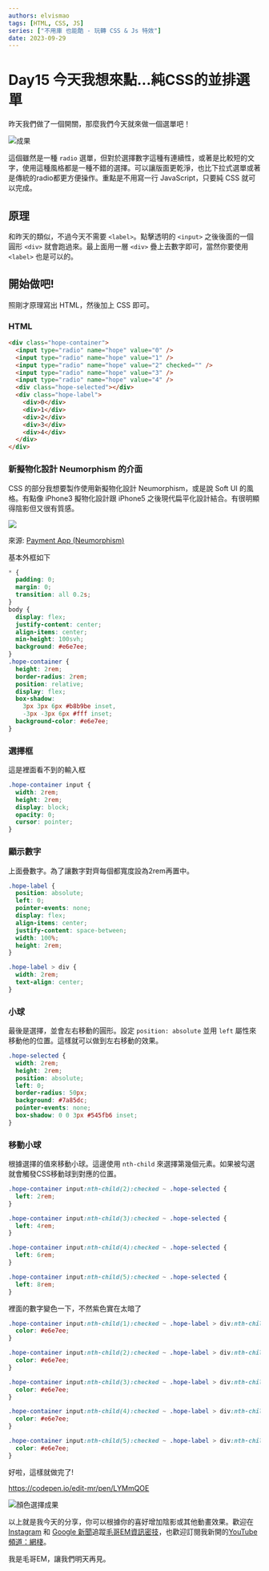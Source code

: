 ```yaml
---
authors: elvismao
tags: [HTML, CSS, JS]
series: ["不用庫 也能酷 - 玩轉 CSS & Js 特效"]
date: 2023-09-29
---
```


# Day15 今天我想來點...純CSS的並排選單

昨天我們做了一個開關，那麼我們今天就來做一個選單吧！



![成果](https://emtech.cc/post/2023ironman-15/final.gif)

這個雖然是一種 `radio` 選單，但對於選擇數字這種有連續性，或著是比較短的文字，使用這種風格都是一種不錯的選擇。可以讓版面更乾淨，也比下拉式選單或著是傳統的radio都更方便操作。重點是不用寫一行 JavaScript，只要純 CSS 就可以完成。

## 原理

和昨天的類似，不過今天不需要 `<label>`。點擊透明的 `<input>` 之後後面的一個圓形 `<div>` 就會跑過來。最上面用一層 `<div>` 疊上去數字即可，當然你要使用 `<label>` 也是可以的。

## 開始做吧!

照剛才原理寫出 HTML，然後加上 CSS 即可。

### HTML

```html
<div class="hope-container">
  <input type="radio" name="hope" value="0" />
  <input type="radio" name="hope" value="1" />
  <input type="radio" name="hope" value="2" checked="" />
  <input type="radio" name="hope" value="3" />
  <input type="radio" name="hope" value="4" />
  <div class="hope-selected"></div>
  <div class="hope-label">
    <div>0</div>
    <div>1</div>
    <div>2</div>
    <div>3</div>
    <div>4</div>
  </div>
</div>
```

### 新擬物化設計 Neumorphism 的介面

CSS 的部分我想要製作使用新擬物化設計 Neumorphism，或是說 Soft UI 的風格。有點像 iPhone3 擬物化設計跟 iPhone5 之後現代扁平化設計結合。有很明顯得陰影但又很有質感。

![](https://emtech.cc/post/2023ironman-15/example.webp)

來源: [Payment App (Neumorphism)](https://codepen.io/sdbrannum/pen/PowKRGj)

基本外框如下

```css
* {
  padding: 0;
  margin: 0;
  transition: all 0.2s;
}
body {
  display: flex;
  justify-content: center;
  align-items: center;
  min-height: 100svh;
  background: #e6e7ee;
}
.hope-container {
  height: 2rem;
  border-radius: 2rem;
  position: relative;
  display: flex;
  box-shadow:
    3px 3px 6px #b8b9be inset,
    -3px -3px 6px #fff inset;
  background-color: #e6e7ee;
}
```

### 選擇框

這是裡面看不到的輸入框

```css
.hope-container input {
  width: 2rem;
  height: 2rem;
  display: block;
  opacity: 0;
  cursor: pointer;
}
```

### 顯示數字

上面疊數字。為了讓數字對齊每個都寬度設為2rem再置中。

```css
.hope-label {
  position: absolute;
  left: 0;
  pointer-events: none;
  display: flex;
  align-items: center;
  justify-content: space-between;
  width: 100%;
  height: 2rem;
}

.hope-label > div {
  width: 2rem;
  text-align: center;
}
```

### 小球

最後是選擇，並會左右移動的圓形。設定 `position: absolute` 並用 `left` 屬性來移動他的位置。這樣就可以做到左右移動的效果。

```css
.hope-selected {
  width: 2rem;
  height: 2rem;
  position: absolute;
  left: 0;
  border-radius: 50px;
  background: #7a85dc;
  pointer-events: none;
  box-shadow: 0 0 3px #545fb6 inset;
}
```

### 移動小球

根據選擇的值來移動小球。這邊使用 `nth-child` 來選擇第幾個元素。如果被勾選就會觸發CSS移動球到對應的位置。

```css
.hope-container input:nth-child(2):checked ~ .hope-selected {
  left: 2rem;
}

.hope-container input:nth-child(3):checked ~ .hope-selected {
  left: 4rem;
}

.hope-container input:nth-child(4):checked ~ .hope-selected {
  left: 6rem;
}

.hope-container input:nth-child(5):checked ~ .hope-selected {
  left: 8rem;
}
```

裡面的數字變色一下，不然紫色實在太暗了

```css
.hope-container input:nth-child(1):checked ~ .hope-label > div:nth-child(1) {
  color: #e6e7ee;
}

.hope-container input:nth-child(2):checked ~ .hope-label > div:nth-child(2) {
  color: #e6e7ee;
}

.hope-container input:nth-child(3):checked ~ .hope-label > div:nth-child(3) {
  color: #e6e7ee;
}

.hope-container input:nth-child(4):checked ~ .hope-label > div:nth-child(4) {
  color: #e6e7ee;
}

.hope-container input:nth-child(5):checked ~ .hope-label > div:nth-child(5) {
  color: #e6e7ee;
}
```

好啦，這樣就做完了!

https://codepen.io/edit-mr/pen/LYMmQOE

![顏色選擇成果](https://emtech.cc/post/2023ironman-15/final.gif)

以上就是我今天的分享，你可以根據你的喜好增加陰影或其他動畫效果。歡迎在 [Instagram](https://www.instagram.com/emtech.cc) 和 [Google 新聞](https://news.google.com/publications/CAAqBwgKMKXLvgswsubVAw?ceid=TW:zh-Hant&oc=3)追蹤[毛哥EM資訊密技](https://emtech.cc/)，也歡迎訂閱我新開的[YouTube頻道：網棧](https://www.youtube.com/@webpallet)。

我是毛哥EM，讓我們明天再見。
